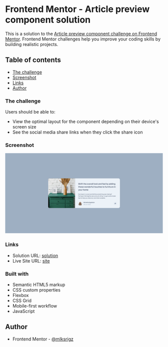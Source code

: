 # Frontend Mentor - Article preview component solution

This is a solution to the [Article preview component challenge on Frontend Mentor](https://www.frontendmentor.io/challenges/article-preview-component-dYBN_pYFT). Frontend Mentor challenges help you improve your coding skills by building realistic projects.

## Table of contents

- [The challenge](#the-challenge)
- [Screenshot](#screenshot)
- [Links](#links)
- [Author](#author)

### The challenge

Users should be able to:

- View the optimal layout for the component depending on their device's screen size
- See the social media share links when they click the share icon

### Screenshot

![](./images/screenshot.png)

### Links

- Solution URL: [solution](https://your-solution-url.com)
- Live Site URL: [site](https://your-live-site-url.com)

### Built with

- Semantic HTML5 markup
- CSS custom properties
- Flexbox
- CSS Grid
- Mobile-first workflow
- JavaScript

## Author

- Frontend Mentor - [@mIksrigz](https://www.frontendmentor.io/profile/mIksrigz)
